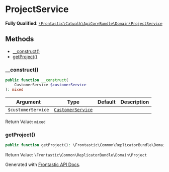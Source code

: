 #  ProjectService

**Fully Qualified**: [`\Frontastic\Catwalk\ApiCoreBundle\Domain\ProjectService`](../../../../src/php/ApiCoreBundle/Domain/ProjectService.php)

## Methods

* [__construct()](#__construct)
* [getProject()](#getproject)

### __construct()

```php
public function __construct(
    CustomerService $customerService
): mixed
```

Argument|Type|Default|Description
--------|----|-------|-----------
`$customerService`|[`CustomerService`](CustomerService.md)||

Return Value: `mixed`

### getProject()

```php
public function getProject(): \Frontastic\Common\ReplicatorBundle\Domain\Project
```

Return Value: `\Frontastic\Common\ReplicatorBundle\Domain\Project`

Generated with [Frontastic API Docs](https://github.com/FrontasticGmbH/apidocs).
